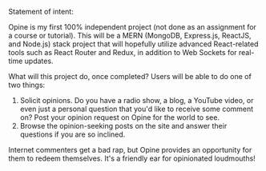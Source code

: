 Statement of intent:

Opine is my first 100% independent project (not done as an assignment for a course or tutorial). This will be a MERN (MongoDB, Express.js, ReactJS, and Node.js) stack project that will hopefully utilize advanced React-related tools such as React Router and Redux, in addition to Web Sockets for real-time updates.

What will this project do, once completed? Users will be able to do one of two things: 

1. Solicit opinions. Do you have a radio show, a blog, a YouTube video, or even just a personal question that you'd like to receive some comment on? Post your opinion request on Opine for the world to see.
2. Browse the opinion-seeking posts on the site and answer their questions if you are so inclined.

Internet commenters get a bad rap, but Opine provides an opportunity for them to redeem themselves. It's a friendly ear for opinionated loudmouths!

